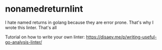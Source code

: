 # nonamedreturnlint

I hate named returns in golang because they are error prone. That's why I wrote this linter. That's all

Tutorial on how to write your own linter:
https://disaev.me/p/writing-useful-go-analysis-linter/
